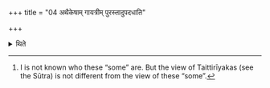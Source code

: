 +++
title = "04 अथैकेषाम् गायत्रीम् पुरस्तादुपदधाति"

+++

<details><summary>थिते</summary>

4. Now according to some “He places Gāyatri in the front, Triṣṭubh to the right, Jagatī to the back, Anuṣṭubh to the left and Paṅkti in the middle. With all these (verses and bricks) he builds the fire altar-building facing everywhere."[^1]   

[^1]: I is not known who these “some” are. But the view of Taittirīyakas (see the Sūtra) is not different from the view of these “some”.  
</details>

